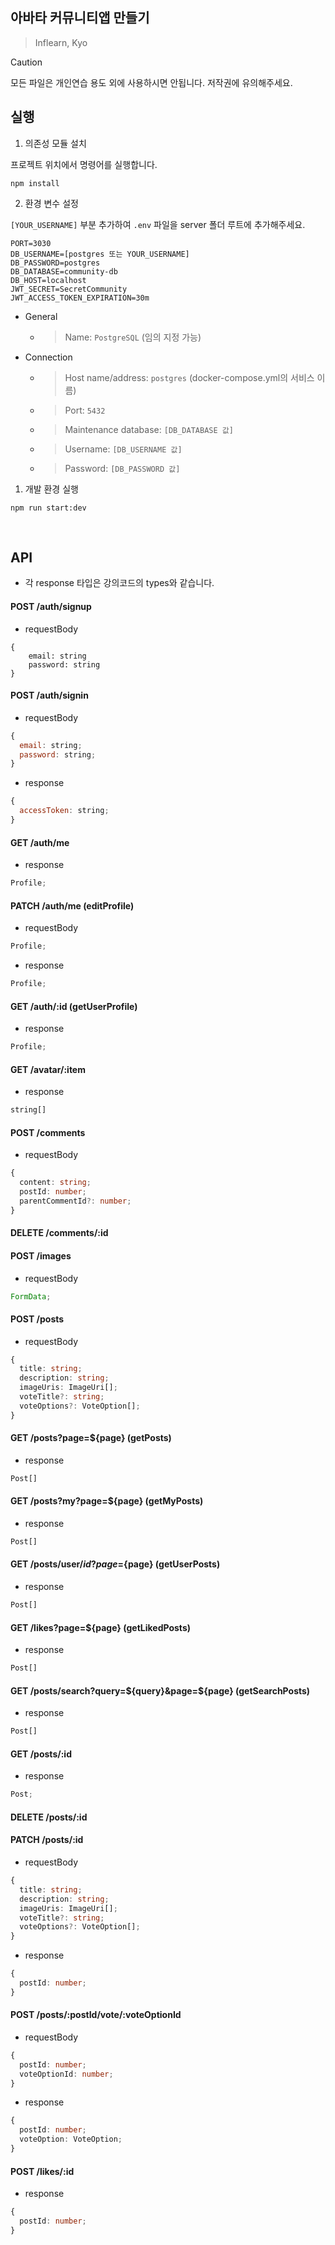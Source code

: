 ## 아바타 커뮤니티앱 만들기

> Inflearn, Kyo

> [!CAUTION]
> 모든 파일은 개인연습 용도 외에 사용하시면 안됩니다. 저작권에 유의해주세요.

## 실행

1. 의존성 모듈 설치

프로젝트 위치에서 명령어를 실행합니다.

```
npm install
```

2. 환경 변수 설정

`[YOUR_USERNAME]` 부분 추가하여 `.env` 파일을 server 폴더 루트에 추가해주세요.

```
PORT=3030
DB_USERNAME=[postgres 또는 YOUR_USERNAME]
DB_PASSWORD=postgres
DB_DATABASE=community-db
DB_HOST=localhost
JWT_SECRET=SecretCommunity
JWT_ACCESS_TOKEN_EXPIRATION=30m
```

- General
  - > Name: `PostgreSQL` (임의 지정 가능)
- Connection
  - > Host name/address: `postgres` (docker-compose.yml의 서비스 이름)
  - > Port: `5432`
  - > Maintenance database: `[DB_DATABASE 값]`
  - > Username: `[DB_USERNAME 값]`
  - > Password: `[DB_PASSWORD 값]`

1. 개발 환경 실행

```
npm run start:dev
```

<br>

## API

- 각 response 타입은 강의코드의 types와 같습니다.

#### POST /auth/signup

- requestBody

```
{
    email: string
    password: string
}
```

#### POST /auth/signin

- requestBody

```js
{
  email: string;
  password: string;
}
```

- response

```js
{
  accessToken: string;
}
```

#### GET /auth/me

- response

```ts
Profile;
```

#### PATCH /auth/me (editProfile)

- requestBody

```ts
Profile;
```

- response

```ts
Profile;
```

#### GET /auth/:id (getUserProfile)

- response

```ts
Profile;
```

#### GET /avatar/:item

- response

```ts
string[]
```

#### POST /comments

- requestBody

```ts
{
  content: string;
  postId: number;
  parentCommentId?: number;
}
```

#### DELETE /comments/:id

#### POST /images

- requestBody

```ts
FormData;
```

#### POST /posts

- requestBody

```ts
{
  title: string;
  description: string;
  imageUris: ImageUri[];
  voteTitle?: string;
  voteOptions?: VoteOption[];
}
```

#### GET /posts?page=${page} (getPosts)

- response

```ts
Post[]
```

#### GET /posts?my?page=${page} (getMyPosts)

- response

```ts
Post[]
```

#### GET /posts/user/${id}?page=${page} (getUserPosts)

- response

```ts
Post[]
```

#### GET /likes?page=${page} (getLikedPosts)

- response

```ts
Post[]
```

#### GET /posts/search?query=${query}&page=${page} (getSearchPosts)

- response

```ts
Post[]
```

#### GET /posts/:id

- response

```ts
Post;
```

#### DELETE /posts/:id

#### PATCH /posts/:id

- requestBody

```ts
{
  title: string;
  description: string;
  imageUris: ImageUri[];
  voteTitle?: string;
  voteOptions?: VoteOption[];
}
```

- response

```ts
{
  postId: number;
}
```

#### POST /posts/:postId/vote/:voteOptionId

- requestBody

```ts
{
  postId: number;
  voteOptionId: number;
}
```

- response

```ts
{
  postId: number;
  voteOption: VoteOption;
}
```

#### POST /likes/:id

- response

```ts
{
  postId: number;
}
```
